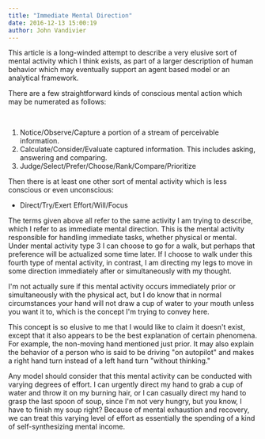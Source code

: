 ```yaml
---
title: "Immediate Mental Direction"
date: 2016-12-13 15:00:19
author: John Vandivier
---
```




This article is a long-winded attempt to describe a very elusive sort of mental activity which I think exists, as part of a larger description of human behavior which may eventually support an agent based model or an analytical framework.

There are a few straightforward kinds of conscious mental action which may be numerated as follows:

&nbsp;
<ol>
 	<li>Notice/Observe/Capture a portion of a stream of perceivable information.</li>
 	<li>Calculate/Consider/Evaluate captured information. This includes asking, answering and comparing.</li>
 	<li>Judge/Select/Prefer/Choose/Rank/Compare/Prioritize</li>
</ol>
Then there is at least one other sort of mental activity which is less conscious or even unconscious:
<ul>
 	<li>Direct/Try/Exert Effort/Will/Focus</li>
</ul>
The terms given above all refer to the same activity I am trying to describe, which I refer to as immediate mental direction. This is the mental activity responsible for handling immediate tasks, whether physical or mental. Under mental activity type 3 I can choose to go for a walk, but perhaps that preference will be actualized some time later. If I choose to walk under this fourth type of mental activity, in contrast, I am directing my legs to move in some direction immediately after or simultaneously with my thought.

I'm not actually sure if this mental activity occurs immediately prior or simultaneously with the physical act, but I do know that in normal circumstances your hand will not draw a cup of water to your mouth unless you want it to, which is the concept I'm trying to convey here.

This concept is so elusive to me that I would like to claim it doesn't exist, except that it also appears to be the best explanation of certain phenomena. For example, the non-moving hand mentioned just prior. It may also explain the behavior of a person who is said to be driving \"on autopilot\" and makes a right hand turn instead of a left hand turn \"without thinking.\"

Any model should consider that this mental activity can be conducted with varying degrees of effort. I can urgently direct my hand to grab a cup of water and throw it on my burning hair, or I can casually direct my hand to grasp the last spoon of soup, since I'm not very hungry, but you know, I have to finish my soup right? Because of mental exhaustion and recovery, we can treat this varying level of effort as essentially the spending of a kind of self-synthesizing mental income.